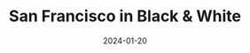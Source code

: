 ---
layout: photography
title: "San Francisco in Black & White"
date: 2024-01-20
thumbnail: "/assets/images/SF_B&W/SF_B&W_1.jpg"
images:
  - url: "/assets/images/SF_B&W/SF_B&W_1.jpg"
    caption: "Urban architecture"
    alt: "San Francisco building in black and white"
  - url: "/assets/images/SF_B&W/SF_B&W_2.jpg"
    caption: "City streets"
    alt: "Street scene in monochrome"
  - url: "/assets/images/SF_B&W/SF_B&W_3.jpg"
    caption: "Bay area views"
    alt: "San Francisco landscape"
---